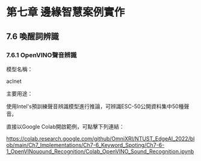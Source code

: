 #  第七章 邊緣智慧案例實作

## 7.6 喚醒詞辨識

### 7.6.1 OpenVINO聲音辨識

模型名稱：  

aclnet 

主要用途：

使用Intel's預訓練聲音辨識模型進行推論，可辨識ESC-50公開資料集中50種聲音。  

直接以Google Colab開啟範例，可點擊下列連結：  

https://colab.research.google.com/github/OmniXRI/NTUST_EdgeAI_2022/blob/main/Ch7_Implementations/Ch7-6_Keyword_Spoting/Ch7-6-1_OpenVINouound_Recognition/Colab_OpenVINO_Sound_Recognition.ipynb